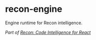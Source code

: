 recon-engine
============

Engine runtime for Recon intelligence.

*Part of [Recon: Code Intelligence for React](github.com/lystable.recon)*
